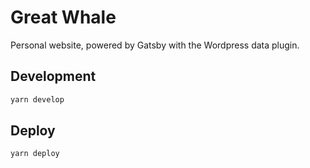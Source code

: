 # Great Whale

Personal website, powered by Gatsby with the Wordpress data plugin.

## Development

```bash
yarn develop
```

## Deploy

```bash
yarn deploy
```
